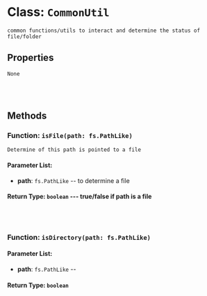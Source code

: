 # Class: `CommonUtil`

    common functions/utils to interact and determine the status of file/folder

## Properties

`None`

<br/>
<br/>

## Methods

### Function: `isFile(path: fs.PathLike)`

    Determine of this path is pointed to a file

#### Parameter List:

- **path**: `fs.PathLike` -- to determine a file


#### Return Type: `boolean` --- true/false if path is a file

<br/>
<br/>

### Function: `isDirectory(path: fs.PathLike)`

    

#### Parameter List:

- **path**: `fs.PathLike` -- 


#### Return Type: `boolean` 


